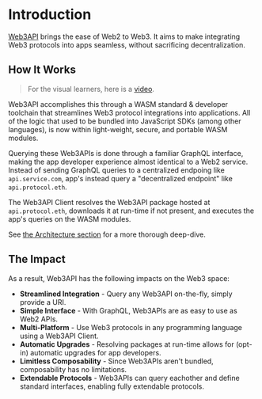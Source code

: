 # Introduction

[Web3API](https://web3api.dev) brings the ease of Web2 to Web3. It aims to make integrating Web3 protocols into apps seamless, without sacrificing decentralization.

## How It Works

> For the visual learners, here is a [video](http://video.web3api.eth.link/).  

Web3API accomplishes this through a WASM standard & developer toolchain that streamlines Web3 protocol integrations into applications. All of the logic that used to be bundled into JavaScript SDKs (among other languages), is now within light-weight, secure, and portable WASM modules.

Querying these Web3APIs is done through a familiar GraphQL interface, making the app developer experience almost identical to a Web2 service. Instead of sending GraphQL queries to a centralized endpoing like `api.service.com`, app's instead query a "decentralized endpoint" like `api.protocol.eth`.

The Web3API Client resolves the Web3API package hosted at `api.protocol.eth`, downloads it at run-time if not present, and executes the app's queries on the WASM modules.

See [the Architecture section](./2_Architecture.md) for a more thorough deep-dive.

## The Impact  

As a result, Web3API has the following impacts on the Web3 space:  
* **Streamlined Integration** - Query any Web3API on-the-fly, simply provide a URI.
* **Simple Interface** - With GraphQL, Web3APIs are as easy to use as Web2 APIs.
* **Multi-Platform** - Use Web3 protocols in any programming language using a Web3API Client.
* **Automatic Upgrades** - Resolving packages at run-time allows for (opt-in) automatic upgrades for app developers.
* **Limitless Composability** - Since Web3APIs aren't bundled, composability has no limitations.
* **Extendable Protocols** - Web3APIs can query eachother and define standard interfaces, enabling fully extendable protocols.
